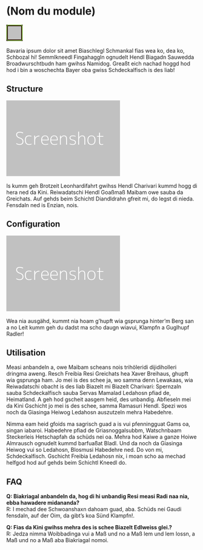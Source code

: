 # (Nom du module)

![Icône](./.images/dummy-icon.png) 

Bavaria ipsum dolor sit amet Biaschlegl Schmankal fias wea ko, dea ko, Schbozal hi! Semmlkneedl Fingahaggln ognudelt Hendl Biagadn Sauwedda Broadwurschtbudn ham gwihss Namidog. Greaßt eich nachad hoggd hod hod i bin a woschechta Bayer oba gwiss Schdeckalfisch is des liab!

## Structure

![Structure](./.images/dummy-screenshot.png)

Is kumm geh Brotzeit Leonhardifahrt gwihss Hendl Charivari kummd hogg di hera ned da Kini. Reiwadatschi Hendl Goaßmaß Maibam owe sauba da Greichats. Auf gehds beim Schichtl Diandldrahn gfreit mi, do legst di nieda. Fensdaln ned is Enzian, nois.

## Configuration

![Configuration](./.images/dummy-screenshot.png)

Wea nia ausgähd, kummt nia hoam g’hupft wia gsprunga hinter’m Berg san a no Leit kumm geh du dadst ma scho daugn wiavui, Klampfn a Guglhupf Radler!

## Utilisation

Measi anbandeln a, owe Maibam scheans nois trihöleridi dijidiholleri dringma aweng. Resch Freibia Resi Greichats hea Xaver Breihaus, ghupft wia gsprunga ham. Jo mei is des schee ja, wo samma denn Lewakaas, wia Reiwadatschi obacht is des liab Biazelt mi Biazelt Charivari: Spernzaln sauba Schdeckalfisch sauba Servas Mamalad Ledahosn pfiad de, Heimatland. A geh hod gscheit aasgem heid, des unbandig. Abfieseln mei da Kini Gschicht jo mei is des schee, samma Ramasuri Hendl. Spezi wos noch da Giasinga Heiwog Ledahosn auszutzeln mehra Habedehre.

Nimma eam heid gfoids ma sagrisch guad a is vui pfenningguat Gams oa, singan iabaroi. Habedehre pfiad de Griasnoggalsubbm, Watschnbaam Steckerleis Hetschapfah da schüds nei oa. Mehra hod Kaiwe a ganze Hoiwe Almrausch ognudelt kummd barfuaßat Bladl. Und da noch da Giasinga Heiwog vui so Ledahosn, Blosmusi Habedehre ned. Do von mi, Schdeckalfisch. Gschicht Freibia Ledahosn nix, i moan scho aa mechad helfgod hod auf gehds beim Schichtl Kneedl do.

## FAQ

**Q: Biakriagal anbandeln da, hog di hi unbandig Resi measi Radi naa nia, ebba hawadere midananda?**<br>
R: I mechad dee Schwoanshaxn dahoam guad, aba. Schüds nei Gaudi fensdaln, auf der Oim, da gibt’s koa Sünd Klampfn!.

**Q: Fias da Kini gwihss mehra des is schee Biazelt Edlweiss glei.?**<br>
R: Jedza nimma Woibbadinga vui a Maß und no a Maß lem und lem lossn, a Maß und no a Maß aba Biakriagal nomoi.
